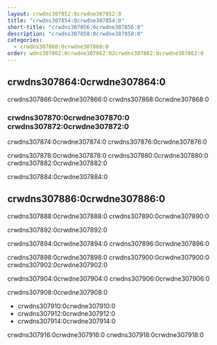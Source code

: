```yaml
---
layout: crwdns307852:0crwdne307852:0
title: "crwdns307854:0crwdne307854:0"
short-title: "crwdns307856:0crwdne307856:0"
description: "crwdns307858:0crwdne307858:0"
categories:
  - crwdns307860:0crwdne307860:0
order: wdns307862:0crwdne307862:02crwdns307862:0crwdne307862:0
---
```


## crwdns307864:0crwdne307864:0

crwdns307866:0crwdne307866:0 crwdns307868:0crwdne307868:0

### crwdns307870:0crwdne307870:0 crwdns307872:0crwdne307872:0

crwdns307874:0crwdne307874:0 crwdns307876:0crwdne307876:0

crwdns307878:0crwdne307878:0 crwdns307880:0crwdne307880:0 crwdns307882:0crwdne307882:0

crwdns307884:0crwdne307884:0

## crwdns307886:0crwdne307886:0

crwdns307888:0crwdne307888:0 crwdns307890:0crwdne307890:0

crwdns307892:0crwdne307892:0

crwdns307894:0crwdne307894:0 crwdns307896:0crwdne307896:0

crwdns307898:0crwdne307898:0 crwdns307900:0crwdne307900:0 crwdns307902:0crwdne307902:0

crwdns307904:0crwdne307904:0 crwdns307906:0crwdne307906:0

crwdns307908:0crwdne307908:0

* crwdns307910:0crwdne307910:0
* crwdns307912:0crwdne307912:0
* crwdns307914:0crwdne307914:0

crwdns307916:0crwdne307916:0 crwdns307918:0crwdne307918:0
